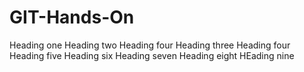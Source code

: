 # GIT-Hands-On
Heading one
Heading two
Heading four
Heading three
Heading four
Heading five
Heading six
Heading seven
Heading eight
HEading nine